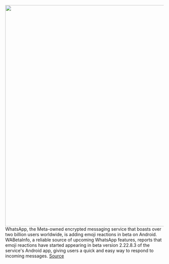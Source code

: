 <img src='https://cdn.vox-cdn.com/thumbor/NMDuf-IGnyOmwDMZw8hdl9Nueb8=/0x0:1372x915/1200x800/filters:focal(577x349:795x567)/cdn.vox-cdn.com/uploads/chorus_image/image/70655891/Screen_Shot_2022_03_22_at_11.27.46_AM.0.jpg' width='700px' /><br/>
WhatsApp, the Meta-owned encrypted messaging service that boasts over two billion users worldwide, is adding emoji reactions in beta on Android. WABetaInfo, a reliable source of upcoming WhatsApp features, reports that emoji reactions have started appearing in beta version 2.22.8.3 of the service's Android app, giving users a quick and easy way to respond to incoming messages.
<a href='https://www.theverge.com/2022/3/22/22990675/whatsapp-beta-reactions-android-emoji'> Source <a/>